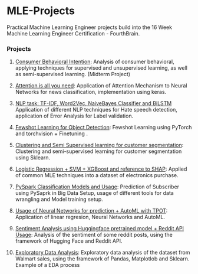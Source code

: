# MLE-Projects
Practical Machine Learning Engineer projects build into the 16 Week Machine Learning Engineer Certification - FourthBrain.

### Projects

1) [Consumer Behavioral Intention](./notebooks/ConsumerBehavioralIntention.ipynb): Analysis of consumer behavioral, applying techniques for supervised and unsupervised learning, as well as semi-supervised learning. (Midterm Project)

2) [Attention is all you need](./notebooks/news_article_classification.ipynb): Application of Attention Mechanism to Neural Networks for news classification, implementation using keras.

3) [NLP task: TF-IDF, Word2Vec, NaiveBayes Classifier and BiLSTM](./notebooks/hate-speech-detector.ipynb) Application of different NLP techniques for Hate speech detection, application of Error Analysis for Label validation.

4) [Fewshot Learning for Object Detection](./notebooks/few_shot_object_detection.ipynb): Fewshot Learning using PyTorch and torchvision + Finetuning .

5) [Clustering and Semi Supervised learning for customer segmentation](./notebooks/new-product-launch.ipynb): Clustering and semi-supervised learning for customer segmentation using Sklearn.

6) [Logistic Regression + SVM + XGBoost and reference to SHAP](./notebooks/electronics-purchase-prediction.ipynb): Applied of common MLE techniques into a dataset of electronics purchase.

7) [PySpark Classification Models and Usage](./notebooks/subscription-prediction.ipynb): Prediction of Subscriber using PySaprk in Big Data Setup, usage of different tools for data wrangling and Model training setup.

8) [Usage of Neural Networks for prediction + AutoML with TPOT](./notebooks/fuel_efficiency.ipynb): Application of linear regresion, Neural Networks and AutoML.

9) [Sentiment Analysis using Huggingface pretrained model + Reddit API Usage](./notebooks/analyze-sentiment-subreddit.ipynb): Analysis of the sentiment of some reddit posts, using the framework of Hugging Face and Reddit API.

10) [Exploratory Data Analysis](./notebooks/walmart-sales-data.ipynb): Exploratory data analysis of the dataset from Walmart sales, using the framework of Pandas, Matplotlob and Sklearn. Example of a EDA process








